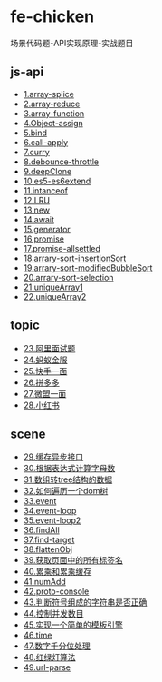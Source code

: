 # fe-chicken

场景代码题-API实现原理-实战题目

## js-api

- [1.array-splice]()
- [2.array-reduce]()
- [3.array-function]()
- [4.Object-assign]()
- [5.bind]()
- [6.call-apply]()
- [7.curry]()
- [8.debounce-throttle]()
- [9.deepClone]()
- [10.es5-es6extend]()
- [11.intanceof]()
- [12.LRU]()
- [13.new]()
- [14.await]()
- [15.generator]()
- [16.promise]()
- [17.promise-allsettled]()
- [18.arrary-sort-insertionSort]()
- [19.arrary-sort-modifiedBubbleSort]()
- [20.arrary-sort-selection]()
- [21.uniqueArray1]()
- [22.uniqueArray2]()

## topic

- [23.阿里面试题]()
- [24.蚂蚁金服]()
- [25.快手一面]()
- [26.拼多多]()
- [27.微盟一面]()
- [28.小红书]()

## scene

- [29.缓存异步接口]()
- [30.根据表达式计算字母数]()
- [31.数组转tree结构的数据]()
- [32.如何遍历一个dom树]()
- [33.event]()
- [34.event-loop]()
- [35.event-loop2]()
- [36.findAll]()
- [37.find-target]()
- [38.flattenObj]()
- [39.获取页面中的所有标签名]()
- [40.累乘和累乘缓存]()
- [41.numAdd]()
- [42.proto-console]()
- [43.判断符号组成的字符串是否正确]()
- [44.控制并发数目]()
- [45.实现一个简单的模板引擎]()
- [46.time]()
- [47.数字千分位处理]()
- [48.红绿灯算法]()
- [49.url-parse]()


